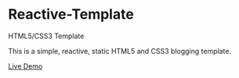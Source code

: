 # Reactive-Template
HTML5/CSS3 Template

This is a simple, reactive, static HTML5 and CSS3 blogging template.

[Live Demo](http://www.garrettblackmon.com/static/Reactive-Template-Demo/)
